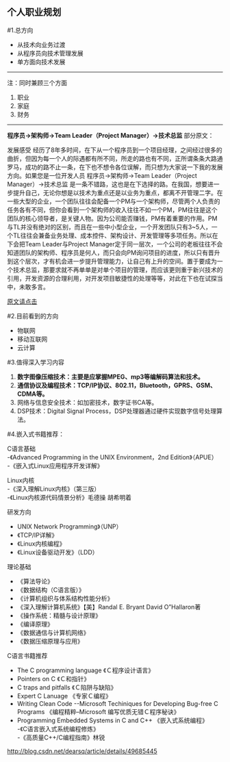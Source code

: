 个人职业规划
-

#1.总方向
- 从技术向业务过渡
- 从程序员向技术管理发展
- 单方面向技术发展


---
注：同时兼顾三个方面
1. 职业
2. 家庭
3. 财务
---

**程序员->架构师->Team Leader（Project Manager）->技术总监**
部分原文：
>     
发展感受
经历了8年多时间，在下从一个程序员到一个项目经理，之间经过很多的曲折，但因为每一个人的际遇都有所不同，所走的路也有不同，正所谓条条大路通罗马，成功的路不止一条，在下也不想令各位误解，而只想为大家说一下我的发展方向。如果您是一位开发人员 程序员->架构师->Team Leader（Project Manager）->技术总监 是一条不错路，这也是在下选择的路。在我国，想要进一步提升自己，无论你想是以技术为重点还是以业务为重点，都离不开管理二字。在一些大型的企业，一个团队往往会配备一个PM与一个架构师，尽管两个人负责的任务各有不同，但你会看到一个架构师的收入往往不如一个PM，PM往往是这个团队的核心领导者，是关键人物。因为公司能否赚钱，PM有着重要的作用。PM与TL并没有绝对的区别，而且在一些中小型企业，一个开发团队只有3~5人，一个TL往往会兼备业务处理、成本控件、架构设计、开发管理等多项任务。所以在下会把Team Leader与Project Manager定于同一层次，一个公司的老板往往不会知道团队的架构师、程序员是何人，而只会向PM询问项目的进度，所以只有晋升到这个层次，才有机会进一步提升管理能力，让自己有上升的空间。置于要成为一个技术总监，那要求就不再单单是对单个项目的管理，而应该更则重于新兴技术的引用，开发资源的合理利用，对开发项目敏捷性的处理等等，对此在下也在试探当中，未敢多言。

[原文请点击](https://www.baidu.com/link?url=7e6UsF3Cn1SNN25LKeIoGPfITNGBi-p9IPDx4DB6d3T5DyCBI_0BoQbLbIkoMahs&wd=&eqid=f2b7bb5d0000e4880000000559f2dda0
)

#2.目前看到的方向
- 物联网
- 移动互联网
- 云计算

#3.值得深入学习内容
1. **数字图像压缩技术：主要是应掌握MPEG、mp3等编解码算法和技术。**
2. **通信协议及编程技术：TCP/IP协议、802.11，Bluetooth，GPRS、GSM、CDMA等。** 
3. 网络与信息安全技术：如加密技术，数字证书CA等。 
4. DSP技术：Digital Signal Process，DSP处理器通过硬件实现数字信号处理算法。


#4.嵌入式书籍推荐： 

C语言基础  
-《Advanced Programming in the UNIX Environment，2nd Edition》（APUE）  
-《嵌入式Linux应用程序开发详解》

Linux内核  
-《深入理解Linux内核》（第三版）  
-《Linux内核源代码情景分析》毛德操 胡希明着 

研发方向  
- UNIX Network Programming》（UNP）  
- 《TCP/IP详解》  
- 《Linux内核编程》  
- 《Linux设备驱动开发》（LDD） 

理论基础  
- 《算法导论》  
- 《数据结构（C语言版）》  
- 《计算机组织与体系结构性能分析》  
- 《深入理解计算机系统》【美】Randal E. Bryant David O”Hallaron著  
- 《操作系统：精髓与设计原理》  
- 《编译原理》  
- 《数据通信与计算机网络》 
- 《数据压缩原理与应用》 

C语言书籍推荐  
- The C programming language 《Ｃ程序设计语言》   
- Pointers on C 《Ｃ和指针》   
- C traps and pitfalls 《Ｃ陷阱与缺陷》  
- Expert C Lanuage 《专家Ｃ编程》   
- Writing Clean Code   --Microsoft Techiniques for Developing Bug-free C Programs 《编程精粹–Microsoft 编写优质无错Ｃ程序秘诀》   
- Programming Embedded Systems in C and C++ 《嵌入式系统编程》   
-《C语言嵌入式系统编程修炼》  
-《高质量C++/C编程指南》林锐 

<http://blog.csdn.net/dearsq/article/details/49685445>


